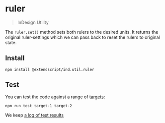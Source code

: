 # ruler

> InDesign Utility

The `ruler.set()` method sets both rulers to the desired units. It returns the original ruler-settings which we can pass back to reset the rulers to original state.

## Install

    npm install @extendscript/ind.util.ruler

## Test

You can test the code against a range of [targets](https://github.com/nbqx/fakestk/blob/master/resources/versions.json):

    npm run test target-1 target-2

We keep [a log of test results](./test/results_log.md)
